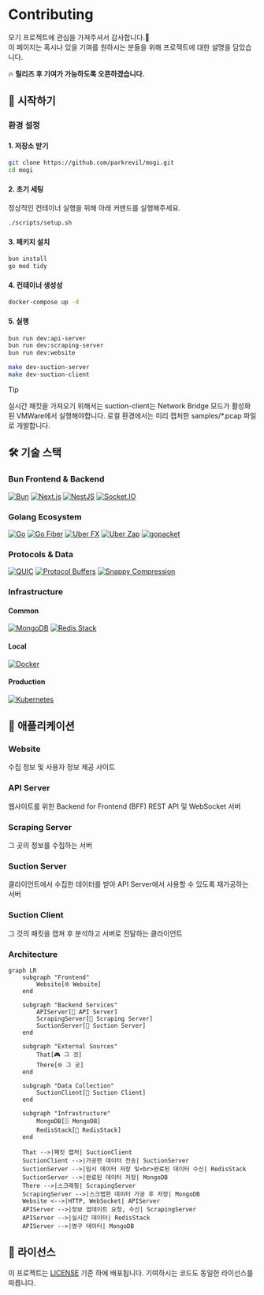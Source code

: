 # Contributing

모기 프로젝트에 관심을 가져주셔서 감사합니다.🙏
<br>
이 페이지는 혹시나 있을 기여를 원하시는 분들을 위해 프로젝트에 대한 설명을 담았습니다.

🔥 **릴리즈 후 기여가 가능하도록 오픈하겠습니다.**

## 🚀 시작하기

### 환경 설정
#### 1. 저장소 받기
```bash
git clone https://github.com/parkrevil/mogi.git
cd mogi
```

#### 2. 초기 세팅
정상적인 컨테이너 실행을 위해 아래 커맨드를 실행해주세요.
```bash
./scripts/setup.sh
```

#### 3. 패키지 설치
```bash
bun install
go mod tidy
```

#### 4. 컨테이너 생성성
```bash
docker-compose up -d
```

#### 5. 실행
```bash
bun run dev:api-server
bun run dev:scraping-server
bun run dev:website

make dev-suction-server
make dev-suction-client
```

> [!TIP]
> 실시간 패킷을 가져오기 위해서는 suction-client는 Network Bridge 모드가 활성화된 VMWare에서 실행해야합니다.
> 로컬 환경에서는 미리 캡처한 samples/*.pcap 파일로 개발합니다.

## 🛠️ 기술 스택

### Bun Frontend & Backend
[![Bun](https://img.shields.io/badge/Bun-1.2.0+-000000?style=flat-square&logo=bun)](https://bun.sh/)
[![Next.js](https://img.shields.io/badge/Next.js-15.4.0+-000000?style=flat-square&logo=next.js)](https://nextjs.org/)
[![NestJS](https://img.shields.io/badge/NestJS-11.1.0+-E0234E?style=flat-square&logo=nestjs)](https://nestjs.com/)
[![Socket.IO](https://img.shields.io/badge/Socket.IO-4.0+-010101?style=flat-square&logo=socket.io)](https://socket.io/)

### Golang Ecosystem
[![Go](https://img.shields.io/badge/Go-1.21+-00ADD8?style=flat-square&logo=go)](https://golang.org/)
[![Go Fiber](https://img.shields.io/badge/Go%20Fiber-2.0+-00ADD8?style=flat-square&logo=go)](https://gofiber.io/)
[![Uber FX](https://img.shields.io/badge/Uber%20FX-1.0+-000000?style=flat-square&logo=go)](https://github.com/uber-go/fx)
[![Uber Zap](https://img.shields.io/badge/Uber%20Zap-1.0+-000000?style=flat-square&logo=go)](https://github.com/uber-go/zap)
[![gopacket](https://img.shields.io/badge/gopacket-1.0+-00ADD8?style=flat-square&logo=go)](https://github.com/google/gopacket)

### Protocols & Data
[![QUIC](https://img.shields.io/badge/QUIC%20Protocol-1.0+-000000?style=flat-square)](https://quicwg.org/)
[![Protocol Buffers](https://img.shields.io/badge/Protocol%20Buffers-3.0+-000000?style=flat-square&logo=protobuf)](https://developers.google.com/protocol-buffers)
[![Snappy Compression](https://img.shields.io/badge/Snappy%20Compression-1.0+-000000?style=flat-square)](https://github.com/golang/snappy)

### Infrastructure
#### Common
[![MongoDB](https://img.shields.io/badge/MongoDB-7.0+-47A248?style=flat-square&logo=mongodb)](https://www.mongodb.com/)
[![Redis Stack](https://img.shields.io/badge/Redis%20Stack-7.0+-DC382D?style=flat-square&logo=redis&logoColor=white)](https://redis.io/docs/stack/)

#### Local
[![Docker](https://img.shields.io/badge/Docker-20.10+-2496ED?style=flat-square&logo=docker)](https://www.docker.com/)

#### Production
[![Kubernetes](https://img.shields.io/badge/Kubernetes-326CE5?style=flat-square&logo=kubernetes&logoColor=white)](https://kubernetes.io/)

## 🎯 애플리케이션

### Website
수집 정보 및 사용자 정보 제공 사이트

### API Server
웹사이트를 위한 Backend for Frontend (BFF) REST API 및 WebSocket 서버

### Scraping Server
그 곳의 정보를 수집하는 서버

### Suction Server
클라이언트에서 수집한 데이터를 받아 API Server에서 사용할 수 있도록 재가공하는 서버

### Suction Client
그 것의 패킷을 캡쳐 후 분석하고 서버로 전달하는 클라이언트

### Architecture

```mermaid
graph LR
    subgraph "Frontend"
        Website[🌐 Website] 
    end
    
    subgraph "Backend Services"
        APIServer[🍞 API Server]
        ScrapingServer[🍞 Scraping Server]
        SuctionServer[🐹 Suction Server]
    end

    subgraph "External Sources"
        That[🎮 그 것]
        There[🌐 그 곳]
    end

    subgraph "Data Collection"
        SuctionClient[🐹 Suction Client]
    end
    
    subgraph "Infrastructure"
        MongoDB[🗄️ MongoDB]
        RedisStack[🔴 RedisStack]
    end

    That -->|패킷 캡처| SuctionClient
    SuctionClient -->|가공한 데이터 전송| SuctionServer
    SuctionServer -->|임시 데이터 저장 및<br>완료된 데이터 수신| RedisStack
    SuctionServer -->|완료된 데이터 저장| MongoDB
    There -->|스크래핑| ScrapingServer
    ScrapingServer -->|스크랩한 데이터 가공 후 저장| MongoDB
    Website <-->|HTTP, WebSocket| APIServer
    APIServer -->|정보 업데이트 요청, 수신| ScrapingServer
    APIServer -->|실시간 데이터| RedisStack
    APIServer -->|영구 데이터| MongoDB
```

## 📝 라이선스

이 프로젝트는 [LICENSE](LICENSE) 기준 하에 배포됩니다. 기여하시는 코드도 동일한 라이선스를 따릅니다.
